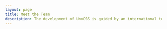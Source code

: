 ```yaml
---
layout: page
title: Meet the Team
description: The development of UnoCSS is guided by an international team.
---
```


<script setup>
import {
  VPTeamPage,
  VPTeamPageTitle,
  VPTeamPageSection,
  VPTeamMembers
} from 'vitepress/theme'
import { teamMembers, teamEmeritiMembers } from './.vitepress/contributors'
</script>

<VPTeamPage>
  <VPTeamPageTitle>
    <template #title>认识团队</template>
    <template #lead>
      UnoCSS 的开发由一个国际团队指导，其中一些人选择在下面展示。
    </template>
  </VPTeamPageTitle>
  <VPTeamMembers :members="teamMembers" />
  <VPTeamPageSection>
    <template #title>团队成员</template>
    <template #lead>
      在这里，我们向一些不再活跃的团队成员致敬，他们在过去做出了宝贵的贡献。
    </template>
    <template #members>
      <VPTeamMembers size="small" :members="teamEmeritiMembers" />
    </template>
  </VPTeamPageSection>
</VPTeamPage>
